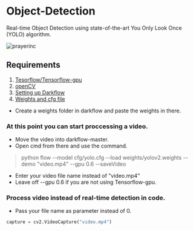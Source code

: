 # Object-Detection
Real-time Object Detection using state-of-the-art You Only Look Once (YOLO) algorithm.


![prayerinc](https://user-images.githubusercontent.com/69038520/115148886-20696180-a07f-11eb-8caa-22af3df2025f.png)

## Requirements

1. [Tesorflow/Tensorflow-gpu](https://www.tensorflow.org/install/gpu)
2. [openCV](https://pypi.org/project/opencv-python/)
3. [Setting up Darkflow](https://github.com/thtrieu/darkflow)
4. [Weights and cfg file](https://pjreddie.com/darknet/yolo/)

 + Create a weights folder in darkflow and paste the weights in there.


### At this point you can start proccessing a video.

 + Move the video into darkflow-master.
 + Open cmd from there and use the command.
 
 > python flow --model cfg/yolo.cfg --load weights/yolov2.weights --demo "video.mp4" --gpu 0.6 --saveVideo

 + Enter your video file name instead of "video.mp4"
 + Leave off --gpu 0.6 if you are not using Tensorflow-gpu.


### Process video instead of real-time detection in code.
   
  + Pass your file name as parameter instead of 0. 
```python
capture = cv2.VideoCapture("video.mp4")
```

 
